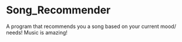 # Song_Recommender
A program that recommends you a song based on your current mood/ needs!
Music is amazing!
